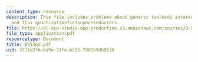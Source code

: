 ```yaml
---
content_type: resource
description: This file includes problems about generic two-body interaction, lattice?bosons,
  and flux quantization?in?superconductors.
file: https://ol-ocw-studio-app-production.s3.amazonaws.com/courses/8-513-many-body-theory-for-condensed-matter-systems-fall-2004/3711d2f6ba9e31febc557801b9db0538_8513p5.pdf
file_type: application/pdf
resourcetype: Document
title: 8513p5.pdf
uid: 3711d2f6-ba9e-31fe-bc55-7801b9db0538
---
```

